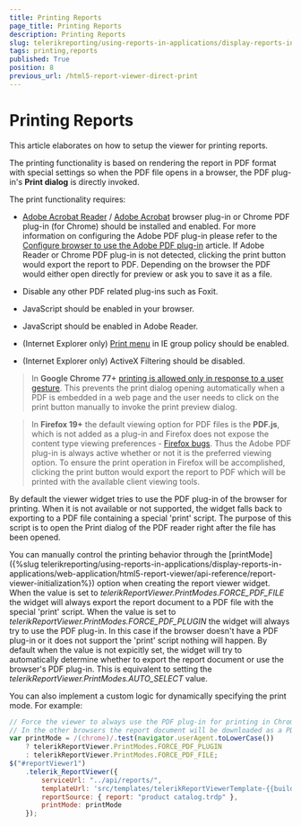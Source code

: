 ```yaml
---
title: Printing Reports
page_title: Printing Reports 
description: Printing Reports
slug: telerikreporting/using-reports-in-applications/display-reports-in-applications/web-application/html5-report-viewer/printing-reports
tags: printing,reports
published: True
position: 8
previous_url: /html5-report-viewer-direct-print
---
```


# Printing Reports

This article elaborates on how to setup the viewer for printing reports. 

The printing functionality is based on rendering the report in PDF format with special settings so when the PDF file opens in a browser, the PDF plug-in's __Print dialog__ is directly invoked. 

The print functionality requires:

* [Adobe Acrobat Reader](http://get.adobe.com/reader) / [Adobe Acrobat](http://acrobat.adobe.com) browser plug-in or Chrome PDF plug-in (for Chrome) should be installed and enabled. For more information on configuring the Adobe PDF plug-in please refer to the [Configure browser to use the Adobe PDF plug-in](http://helpx.adobe.com/acrobat/kb/pdf-browser-plugin-configuration.html) article. If Adobe Reader or Chrome PDF plug-in is not detected, clicking the print button would export the report to PDF. Depending on the browser the PDF would either open directly for preview or ask you to save it as a file. 

* Disable any other PDF related plug-ins such as Foxit.

* JavaScript should be enabled in your browser.

* JavaScript should be enabled in Adobe Reader.

* (Internet Explorer only) [Print menu](http://maximumpcguides.com/windows-7/disable-the-print-menu-in-internet-explorer/) in IE group policy should be enabled. 

* (Internet Explorer only) ActiveX Filtering should be disabled.

> In __Google Chrome 77+__ [printing is allowed only in response to a user gesture](https://pdfium.googlesource.com/pdfium.git/+/2021804f1b414c97667c03d7ab19daf66f6a19ef). This prevents the print dialog opening automatically when a PDF is embedded in a web page and the user needs to click on the print button manually to invoke the print preview dialog. 


> In __Firefox 19+__ the default viewing option for PDF files is the __PDF.js__, which is not added as a plug-in and Firefox does not expose the content type viewing preferences - [Firefox bugs](https://bugzilla.mozilla.org/show_bug.cgi?id=840439). Thus the Adobe PDF plug-in is always active whether or not it is the preferred viewing option. To ensure the print operation in Firefox will be accomplished, clicking the print button would export the report to PDF which will be printed with the available client viewing tools. 

By default the viewer widget tries to use the PDF plug-in of the browser for printing. When it is not available or not supported, the widget falls back to exporting to a PDF file containing a special 'print' script. The purpose of this script is to open the Print dialog of the PDF reader right after the file has been opened. 

You can manually control the printing behavior through the [printMode]({%slug telerikreporting/using-reports-in-applications/display-reports-in-applications/web-application/html5-report-viewer/api-reference/report-viewer-initialization%}) option when creating the report viewer widget. When the value is set to *telerikReportViewer.PrintModes.FORCE_PDF_FILE* the widget will always export the report document to a PDF file with the special 'print' script. When the value is set to *telerikReportViewer.PrintModes.FORCE_PDF_PLUGIN* the widget will always try to use the PDF plug-in. In this case if the browser doesn't have a PDF plug-in or it does not support the 'print' script nothing will happen. By default when the value is not expicitly set, the widget will try to automatically determine whether to export the report document or use the browser's PDF plug-in. This is equivalent to setting the *telerikReportViewer.PrintModes.AUTO_SELECT* value. 

You can also implement a custom logic for dynamically specifying the print mode. For example:

````JavaScript
// Force the viewer to always use the PDF plug-in for printing in Chrome browser.
// In the other browsers the report document will be downloaded as a PDF file:
var printMode = /(chrome)/.test(navigator.userAgent.toLowerCase())
	? telerikReportViewer.PrintModes.FORCE_PDF_PLUGIN
	: telerikReportViewer.PrintModes.FORCE_PDF_FILE;
$("#reportViewer1")
	.telerik_ReportViewer({
		serviceUrl: "../api/reports/",
		templateUrl: 'src/templates/telerikReportViewerTemplate-{{buildversion}}.html',
		reportSource: { report: "product catalog.trdp" },
		printMode: printMode
	});
````

